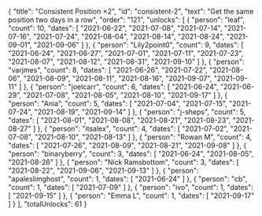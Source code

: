 {
  "title": "Consistent Position ×2",
  "id": "consistent-2",
  "text": "Get the same position two days in a row",
  "order": "121",
  "unlocks": [
    {
      "person": "leaf",
      "count": 10,
      "dates": [
        "2021-06-22",
        "2021-07-08",
        "2021-07-14",
        "2021-07-16",
        "2021-07-24",
        "2021-08-04",
        "2021-08-14",
        "2021-08-24",
        "2021-09-01",
        "2021-09-06"
      ]
    },
    {
      "person": "Lily2point0",
      "count": 9,
      "dates": [
        "2021-06-24",
        "2021-06-27",
        "2021-07-01",
        "2021-07-11",
        "2021-07-23",
        "2021-08-07",
        "2021-08-12",
        "2021-08-31",
        "2021-09-10"
      ]
    },
    {
      "person": "varjmes",
      "count": 8,
      "dates": [
        "2021-06-26",
        "2021-07-22",
        "2021-08-06",
        "2021-08-09",
        "2021-08-11",
        "2021-08-16",
        "2021-09-07",
        "2021-09-11"
      ]
    },
    {
      "person": "joelcarr",
      "count": 6,
      "dates": [
        "2021-06-24",
        "2021-06-29",
        "2021-07-08",
        "2021-08-05",
        "2021-08-10",
        "2021-09-17"
      ]
    },
    {
      "person": "Ania",
      "count": 5,
      "dates": [
        "2021-07-04",
        "2021-07-15",
        "2021-07-24",
        "2021-08-19",
        "2021-09-14"
      ]
    },
    {
      "person": "j-sheps",
      "count": 5,
      "dates": [
        "2021-08-01",
        "2021-08-08",
        "2021-08-21",
        "2021-08-23",
        "2021-08-27"
      ]
    },
    {
      "person": "itsalex",
      "count": 4,
      "dates": [
        "2021-07-02",
        "2021-07-08",
        "2021-08-10",
        "2021-08-13"
      ]
    },
    {
      "person": "Rowan M",
      "count": 4,
      "dates": [
        "2021-07-26",
        "2021-08-09",
        "2021-08-21",
        "2021-09-08"
      ]
    },
    {
      "person": "binaryberry",
      "count": 3,
      "dates": [
        "2021-06-24",
        "2021-08-05",
        "2021-08-26"
      ]
    },
    {
      "person": "Nick Ramsbottom",
      "count": 3,
      "dates": [
        "2021-08-22",
        "2021-09-06",
        "2021-09-13"
      ]
    },
    {
      "person": "apaleslimghost",
      "count": 1,
      "dates": [
        "2021-06-24"
      ]
    },
    {
      "person": "cb",
      "count": 1,
      "dates": [
        "2021-07-09"
      ]
    },
    {
      "person": "ivo",
      "count": 1,
      "dates": [
        "2021-09-15"
      ]
    },
    {
      "person": "Emma L",
      "count": 1,
      "dates": [
        "2021-09-17"
      ]
    }
  ],
  "totalUnlocks": 61
}